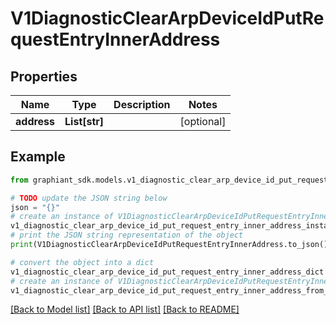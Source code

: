 # V1DiagnosticClearArpDeviceIdPutRequestEntryInnerAddress


## Properties

Name | Type | Description | Notes
------------ | ------------- | ------------- | -------------
**address** | **List[str]** |  | [optional] 

## Example

```python
from graphiant_sdk.models.v1_diagnostic_clear_arp_device_id_put_request_entry_inner_address import V1DiagnosticClearArpDeviceIdPutRequestEntryInnerAddress

# TODO update the JSON string below
json = "{}"
# create an instance of V1DiagnosticClearArpDeviceIdPutRequestEntryInnerAddress from a JSON string
v1_diagnostic_clear_arp_device_id_put_request_entry_inner_address_instance = V1DiagnosticClearArpDeviceIdPutRequestEntryInnerAddress.from_json(json)
# print the JSON string representation of the object
print(V1DiagnosticClearArpDeviceIdPutRequestEntryInnerAddress.to_json())

# convert the object into a dict
v1_diagnostic_clear_arp_device_id_put_request_entry_inner_address_dict = v1_diagnostic_clear_arp_device_id_put_request_entry_inner_address_instance.to_dict()
# create an instance of V1DiagnosticClearArpDeviceIdPutRequestEntryInnerAddress from a dict
v1_diagnostic_clear_arp_device_id_put_request_entry_inner_address_from_dict = V1DiagnosticClearArpDeviceIdPutRequestEntryInnerAddress.from_dict(v1_diagnostic_clear_arp_device_id_put_request_entry_inner_address_dict)
```
[[Back to Model list]](../README.md#documentation-for-models) [[Back to API list]](../README.md#documentation-for-api-endpoints) [[Back to README]](../README.md)


